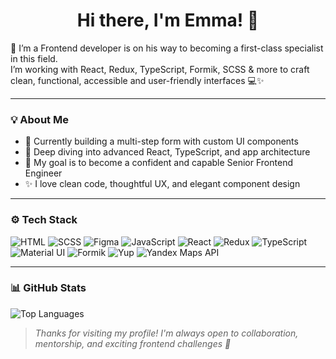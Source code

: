 <h1 align="center">Hi there, I'm Emma! 👋</h1>

<p>
🚀  I’m a Frontend developer is on his way to becoming a first-class specialist in this field. <br/>
I’m working with React, Redux, TypeScript, Formik, SCSS & more to craft clean, functional, accessible and user-friendly interfaces 💻✨
</p>

---

### 💡 About Me

- 🔭 Currently building a multi-step form with custom UI components
- 🌱 Deep diving into advanced React, TypeScript, and app architecture
- 🎯 My goal is to become a confident and capable Senior Frontend Engineer
- ✨ I love clean code, thoughtful UX, and elegant component design

---

### ⚙️ Tech Stack
![HTML](https://img.shields.io/badge/-HTML5-E34F26?logo=html5&logoColor=white&style=flat)
![SCSS](https://img.shields.io/badge/-SCSS-CB6699?logo=sass&logoColor=white&style=flat)
![Figma](https://img.shields.io/badge/-Figma-F24E1E?logo=figma&logoColor=white&style=flat)
![JavaScript](https://img.shields.io/badge/-JavaScript-F7DF1E?logo=javascript&logoColor=black&style=flat)
![React](https://img.shields.io/badge/-React-61DAFB?logo=react&logoColor=white&style=flat)
![Redux](https://img.shields.io/badge/-Redux-764ABC?logo=redux&logoColor=white&style=flat)
![TypeScript](https://img.shields.io/badge/-TypeScript-3178C6?logo=typescript&logoColor=white&style=flat)
![Material UI](https://img.shields.io/badge/-MaterialUI-007FFF?logo=mui&logoColor=white&style=flat)
![Formik](https://img.shields.io/badge/-Formik-EC5990?logo=formik&logoColor=white&style=flat)
![Yup](https://img.shields.io/badge/-Yup-00BFFF?logo=datadog&logoColor=white&style=flat)
![Yandex Maps API](https://img.shields.io/badge/-Yandex_Maps-FFCC00?logo=yandex&logoColor=black&style=flat)

---

### 📊 GitHub Stats

![Top Languages](https://github-readme-stats.vercel.app/api/top-langs/?username=Maxi-hub&layout=pie&langs_count=8&theme=dark&hide_progress=true)


> _Thanks for visiting my profile! I'm always open to collaboration, mentorship, and exciting frontend challenges 🤝_
